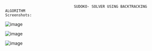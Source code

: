                                    SUDOKO- SOLVER USING BACKTRACKING ALGORITHM
    Screenshots:

![image](https://github.com/kowshikbattalapalli/Sudoko-Solver/assets/78654213/4907d8ca-f497-4d25-a97a-202e543fdb2d)



![image](https://github.com/kowshikbattalapalli/Sudoko-Solver/assets/78654213/5453e33e-b873-4c6f-b013-688db29fc43d)




![image](https://github.com/kowshikbattalapalli/Sudoko-Solver/assets/78654213/e8a5ce76-406d-472d-b8d8-ebe89ef62434)


